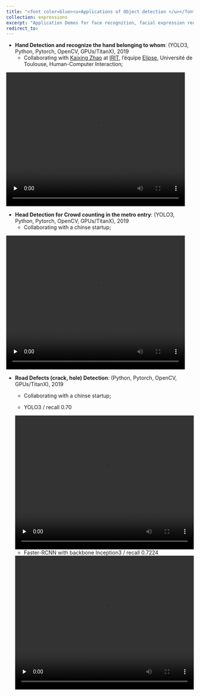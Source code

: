 ```yaml
---
title: "<font color=blue><u>Applications of Object detection </u></font>"
collection: expressions
excerpt: "Application Demos for face recognition, facial expression recognition, Hand/Head/Cap/Road defect Detections."
redirect_to: 
---
```

   
- **Hand Detection and recognize the hand belonging to whom**: (YOLO3, Python, Pytorch, OpenCV, GPUs/TitanX), 2019
   - Collaborating with [Kaixing Zhao](https://zhaokaixing.github.io/) at [IRIT](https://www.irit.fr/en/home/), l’équipe [Elipse](https://www.irit.fr/en/departement/dep-interaction-collective-intelligence/elipse-team/), Université de Toulouse, Human-Computer Interaction; 
<video id="video" width="480" height="360" controls="" preload="none">
    <source src="/images/hand_1min.mp4" type="video/mp4">
</video>

- **Head Detection for Crowd counting in the metro entry**: (YOLO3, Python, Pytorch, OpenCV, GPUs/TitanX), 2019
   - Collaborating with a chinse startup; 
<video id="video" width="480" height="360" controls="" preload="none">
    <source src="/images/Head_small_2min.mp4" type="video/mp4">
</video>

- **Road Defects (crack, hole) Detection**: (Python, Pytorch, OpenCV, GPUs/TitanX), 2019
   - Collaborating with a chinse startup; 
   
   - YOLO3 / recall 0.70
   <video id="video" width="480" height="360" controls="" preload="none">
       <source src="/images/crack_Yolo3.mp4" type="video/mp4">
   </video>

   - Faster-RCNN with backbone Inception3 / recall 0.7224
   <video id="video" width="480" height="360" controls="" preload="none">
       <source src="/images/crack_Inception3.mp4" type="video/mp4">
   </video>



